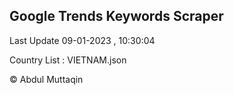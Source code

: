 

## Google Trends Keywords Scraper 
 
Last Update 09-01-2023 , 10:30:04

Country List :
VIETNAM.json



© Abdul Muttaqin 
